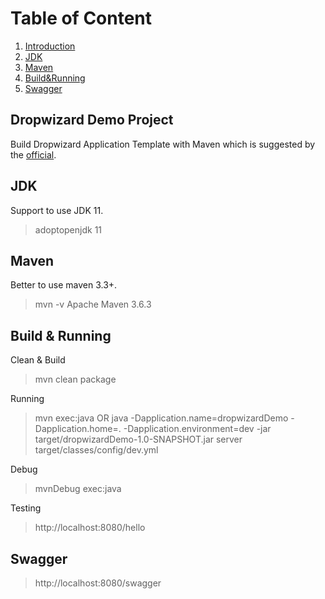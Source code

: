 # Table of Content
1. [Introduction](#introduction)
2. [JDK](#jdk)
3. [Maven](#maven)
4. [Build&Running](#building)
5. [Swagger](#swagger)


## Dropwizard Demo Project <a name="introduction"></a>
Build Dropwizard Application Template with Maven which is suggested by the [official](https://www.dropwizard.io/en/latest/getting-started.html#setting-up-using-maven).

## JDK <a name="jdk"></a>
Support to use JDK 11.
> adoptopenjdk 11

## Maven <a name="maven"></a>
Better to use maven 3.3+. 
> mvn -v
> Apache Maven 3.6.3

## Build & Running <a name="building"></a>
Clean & Build
> mvn clean package

Running
> mvn exec:java
OR
> java -Dapplication.name=dropwizardDemo -Dapplication.home=. -Dapplication.environment=dev  -jar target/dropwizardDemo-1.0-SNAPSHOT.jar server target/classes/config/dev.yml 

Debug
> mvnDebug exec:java

Testing
> http://localhost:8080/hello

## Swagger  <a name="swagger"></a>
> http://localhost:8080/swagger

